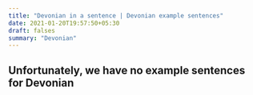```yaml
---
title: "Devonian in a sentence | Devonian example sentences"
date: 2021-01-20T19:57:50+05:30
draft: falses
summary: "Devonian"
---
```

## Unfortunately, we have no example sentences for Devonian                 
